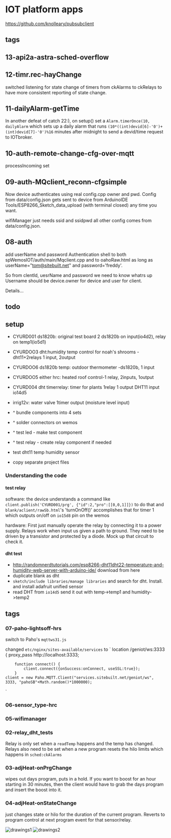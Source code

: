 # IOT platform apps
https://github.com/knolleary/pubsubclient

## tags
## 13-api2a-astra-sched-overflow

## 12-timr.rec-hayChange
switched listening for state change of timers from ckAlarms to ckRelays to have more consistent reporting of state change.
## 11-dailyAlarm-getTime
In another defeat of catch 22:), on setup() set a `Alarm.timerOnce(10,  dailyAlarm` which sets up a daily alarm that runs `(10*((int)devid[6]-'0')+(int)devid[7]-'0')%16` minutes after midnight to send a devid/time request to IOTbroker.
## 10-auth-remote-change-cfg-over-mqtt
processIncoming set
## 09-auth-MQclient_reconn-cfgsimple
Now device authenticates using real config.cpp owner and pwd. Config from data/config.json gets sent to device from ArduinoIDE Tools/ESP8266_Sketch_data_upload (with terminal closed) any time you want. 

wifiManager just needs ssid and ssidpwd all other config comes from data/config.json.
## 08-auth
add userName and password Authentication shell to both spWemosIOT/auth/main/Mqclient.cpp and to oahoRaw.html as long as userName="tom@sitebuilt.net" and password='freddy'. 

So from clentId, uesrName and password we need to know whatrs up
Username should be device.owner for device and user for client.

Details...

## todo

## setup
* CYURD001 ds1820b: original test board 2 ds1820b on input(io4d2), relay on temp1(io5d1)
* CYURDOO3 dht:humidity temp control for noah's shrooms -dht11+2relays 1 input, 2output
* CYURDOO6 ds1820b temp: outdoor thermometer -ds1820b, 1 input
* CYURDOO5 either hrc: heated roof control-1 relay, 2inputs, 1output
* CYURD004 dht  timerrelay: timer for plants 1relay 1 output DHT11 input io14d5
* irrig12v: water valve 1timer output (moisture level input)

* ^ bundle components into 4 sets
* ^ solder connectors on wemos
* ^ test led - make test component
* ^ test relay - create relay component if needed
* test dht11 temp humidity sensor
* copy separate project files

### Understanding the code 
#### test relay
software: the device understands a command like 
`client.publish('CYURD001/prg', {"id":2,"pro":[[0,0,1]]})` 
to do that and `blank/aclient/rawSb.html`'s 'turnOnOff()' accomplishes that for timer 1 which outputs on/off on `io15d8` pin on the wemos

hardware: First just manually operate the relay by connecting it to a power supply. Relays work when input us given a path to ground. They need to be driven by a transistor and protected by a diode. Mock up that circuit to check it. 
#### dht test
* http://randomnerdtutorials.com/esp8266-dht11dht22-temperature-and-humidity-web-server-with-arduino-ide/ download from here
* duplicate blank as dht
* `sketch/include libraries/manage libraries` and search for dht. Install. and install adafruit unified sensor
* read DHT from `io14d5` send it out with temp->temp1 and humidity->temp2

## tags
### 07-paho-lightsoff-hrs

switch to Paho's `mqttws31.js`

changed `etc/nginx/sites-available/services` to
`
      location /geniot/ws:3333 {
         proxy_pass http://localhost:3333;

        function connect() {
            client.connect({onSuccess:onConnect, useSSL:true});
        }
    client = new Paho.MQTT.Client("services.sitebuilt.net/geniot/ws", 3333, "pahoSB"+Math.random()*1000000);

`
### 06-sensor_type-hrc
### 05-wifimanager
### 02-relay_dht_tests
Relay is only set when a `readTemp` happens and the temp has changed. Relays also need to be set when a new program resets the hilo limits which happens in `sched:ckAlarms`
### 03-adjHeat-onPrgChange
wipes out days program, puts in a hold. If you want to boost for an hour starting in 30 minutes, then the client would have to grab the days program and insert the boost into it. 
### 04-adjHeat-onStateChange
just changes state or hilo for the duration of the current program. Reverts to program control at next program event for that sensor/relay.

![drawings1](zimg/wemosIOT.jpg)
![drawings2](zimg/wemosIOT2.jpg)

